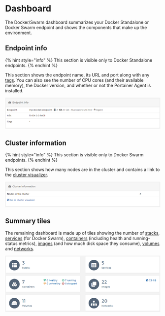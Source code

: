 # Dashboard

The Docker/Swarm dashboard summarizes your Docker Standalone or Docker Swarm endpoint and shows the components that make up the environment. 

## Endpoint info

{% hint style="info" %}
This section is visible only to Docker Standalone endpoints.
{% endhint %}

This section shows the endpoint name, its URL and port along with any [tags](../../admin/endpoints/tags.md#tagging-an-endpoint). You can also see the number of CPU cores \(and their available memory\), the Docker version, and whether or not the Portainer Agent is installed.

![](../../.gitbook/assets/dashboard-endpointinfo.png)

## Cluster information

{% hint style="info" %}
This section is visible only to Docker Swarm endpoints.
{% endhint %}

This section shows how many nodes are in the cluster and contains a link to the [cluster visualizer](swarm/cluster-visualizer.md).

![](../../.gitbook/assets/dashboard-clusterinfo.png)

## Summary tiles

The remaining dashboard is made up of tiles showing the number of [stacks](stacks/), [services](services/) \(for Docker Swarm\), [containers](containers/) \(including health and running-status metrics\), [images](images/) \(and how much disk space they consume\), [volumes](volumes/) and [networks](networks/).

![](../../.gitbook/assets/be-docker-dashboard-3.png)




